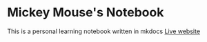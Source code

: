 # Mickey Mouse's Notebook

This is a personal learning notebook written in mkdocs
[Live website](https://jinayshah86.github.io/notebook/)
